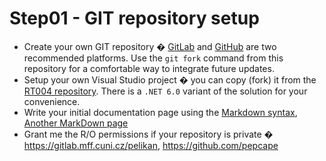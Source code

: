 # Step01 - GIT repository setup
* Create your own GIT repository � [GitLab](https://gitlab.mff.cuni.cz/) and
  [GitHub](https://github.com/) are two recommended platforms.
  Use the `git fork` command from this repository for a comfortable way to
  integrate future updates.
* Setup your own Visual Studio project � you can copy (fork) it from the
  [RT004 repository](https://github.com/pepcape/RT004/tree/main/src).
  There is a `.NET 6.0` variant of the solution for your convenience.
* Write your initial documentation page using the
  [Markdown syntax](https://docs.github.com/en/get-started/writing-on-github/getting-started-with-writing-and-formatting-on-github/basic-writing-and-formatting-syntax),
  [Another MarkDown page](https://www.markdownguide.org/basic-syntax/)
* Grant me the R/O permissions if your repository is private �
  <https://gitlab.mff.cuni.cz/pelikan>, <https://github.com/pepcape>
